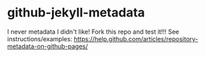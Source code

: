 # github-jekyll-metadata

I never metadata I didn't like! Fork this repo and test it!!! See instructions/examples: https://help.github.com/articles/repository-metadata-on-github-pages/
